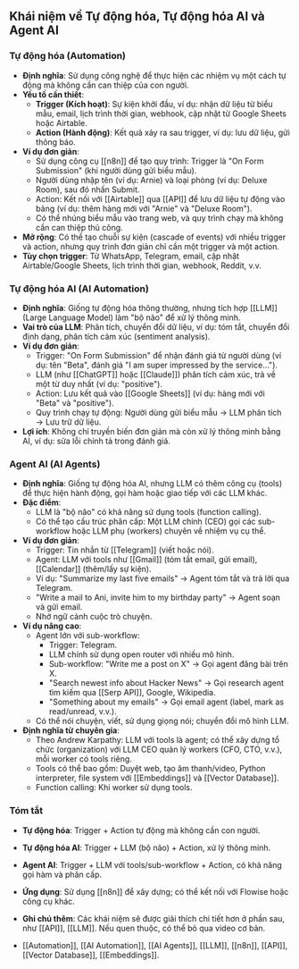 ## Khái niệm về Tự động hóa, Tự động hóa AI và Agent AI

### Tự động hóa (Automation)
- **Định nghĩa**: Sử dụng công nghệ để thực hiện các nhiệm vụ một cách tự động mà không cần can thiệp của con người.
- **Yếu tố cần thiết**:
  - **Trigger (Kích hoạt)**: Sự kiện khởi đầu, ví dụ: nhận dữ liệu từ biểu mẫu, email, lịch trình thời gian, webhook, cập nhật từ Google Sheets hoặc Airtable.
  - **Action (Hành động)**: Kết quả xảy ra sau trigger, ví dụ: lưu dữ liệu, gửi thông báo.
- **Ví dụ đơn giản**:
  - Sử dụng công cụ [[n8n]] để tạo quy trình: Trigger là "On Form Submission" (khi người dùng gửi biểu mẫu).
  - Người dùng nhập tên (ví dụ: Arnie) và loại phòng (ví dụ: Deluxe Room), sau đó nhấn Submit.
  - Action: Kết nối với [[Airtable]] qua [[API]] để lưu dữ liệu tự động vào bảng (ví dụ: thêm hàng mới với "Arnie" và "Deluxe Room").
  - Có thể nhúng biểu mẫu vào trang web, và quy trình chạy mà không cần can thiệp thủ công.
- **Mở rộng**: Có thể tạo chuỗi sự kiện (cascade of events) với nhiều trigger và action, nhưng quy trình đơn giản chỉ cần một trigger và một action.
- **Tùy chọn trigger**: Từ WhatsApp, Telegram, email, cập nhật Airtable/Google Sheets, lịch trình thời gian, webhook, Reddit, v.v.

### Tự động hóa AI (AI Automation)
- **Định nghĩa**: Giống tự động hóa thông thường, nhưng tích hợp [[LLM]] (Large Language Model) làm "bộ não" để xử lý thông minh.
- **Vai trò của LLM**: Phân tích, chuyển đổi dữ liệu, ví dụ: tóm tắt, chuyển đổi định dạng, phân tích cảm xúc (sentiment analysis).
- **Ví dụ đơn giản**:
  - Trigger: "On Form Submission" để nhận đánh giá từ người dùng (ví dụ: tên "Beta", đánh giá "I am super impressed by the service...").
  - LLM (như [[ChatGPT]] hoặc [[Claude]]) phân tích cảm xúc, trả về một từ duy nhất (ví dụ: "positive").
  - Action: Lưu kết quả vào [[Google Sheets]] (ví dụ: hàng mới với "Beta" và "positive").
  - Quy trình chạy tự động: Người dùng gửi biểu mẫu → LLM phân tích → Lưu trữ dữ liệu.
- **Lợi ích**: Không chỉ truyền biến đơn giản mà còn xử lý thông minh bằng AI, ví dụ: sửa lỗi chính tả trong đánh giá.

### Agent AI (AI Agents)
- **Định nghĩa**: Giống tự động hóa AI, nhưng LLM có thêm công cụ (tools) để thực hiện hành động, gọi hàm hoặc giao tiếp với các LLM khác.
- **Đặc điểm**:
  - LLM là "bộ não" có khả năng sử dụng tools (function calling).
  - Có thể tạo cấu trúc phân cấp: Một LLM chính (CEO) gọi các sub-workflow hoặc LLM phụ (workers) chuyên về nhiệm vụ cụ thể.
- **Ví dụ đơn giản**:
  - Trigger: Tin nhắn từ [[Telegram]] (viết hoặc nói).
  - Agent: LLM với tools như [[Gmail]] (tóm tắt email, gửi email), [[Calendar]] (thêm/lấy sự kiện).
  - Ví dụ: "Summarize my last five emails" → Agent tóm tắt và trả lời qua Telegram.
  - "Write a mail to Ani, invite him to my birthday party" → Agent soạn và gửi email.
  - Nhớ ngữ cảnh cuộc trò chuyện.
- **Ví dụ nâng cao**:
  - Agent lớn với sub-workflow:
    - Trigger: Telegram.
    - LLM chính sử dụng open router với nhiều mô hình.
    - Sub-workflow: "Write me a post on X" → Gọi agent đăng bài trên X.
    - "Search newest info about Hacker News" → Gọi research agent tìm kiếm qua [[Serp API]], Google, Wikipedia.
    - "Something about my emails" → Gọi email agent (label, mark as read/unread, v.v.).
  - Có thể nói chuyện, viết, sử dụng giọng nói; chuyển đổi mô hình LLM.
- **Định nghĩa từ chuyên gia**:
  - Theo Andrew Karpathy: LLM với tools là agent; có thể xây dựng tổ chức (organization) với LLM CEO quản lý workers (CFO, CTO, v.v.), mỗi worker có tools riêng.
  - Tools có thể bao gồm: Duyệt web, tạo âm thanh/video, Python interpreter, file system với [[Embeddings]] và [[Vector Database]].
  - Function calling: Khi worker sử dụng tools.

### Tóm tắt
- **Tự động hóa**: Trigger + Action tự động mà không cần con người.
- **Tự động hóa AI**: Trigger + LLM (bộ não) + Action, xử lý thông minh.
- **Agent AI**: Trigger + LLM với tools/sub-workflow + Action, có khả năng gọi hàm và phân cấp.
- **Ứng dụng**: Sử dụng [[n8n]] để xây dựng; có thể kết nối với Flowise hoặc công cụ khác.
- **Ghi chú thêm**: Các khái niệm sẽ được giải thích chi tiết hơn ở phần sau, như [[API]], [[LLM]]. Nếu quen thuộc, có thể bỏ qua video cơ bản.

- [[Automation]], [[AI Automation]], [[AI Agents]], [[LLM]], [[n8n]], [[API]], [[Vector Database]], [[Embeddings]].
